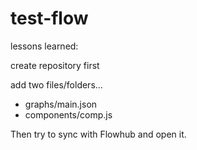 # test-flow

lessons learned: 

create repository first

add two files/folders... 

- graphs/main.json
- components/comp.js

Then try to sync with Flowhub and open it.
